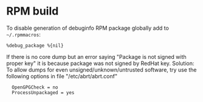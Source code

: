 # RPM build

To disable generation of debuginfo RPM package globally add to `~/.rpmmacros`:
```
%debug_package %{nil}
```

If there is no core dump but an error saying "Package is not signed with proper key" it is because package was not signed by RedHat key. Solution:
To allow dumps for even unsigned/unknown/untrusted software, try use
the following options in file "/etc/abrt/abrt.conf" 
```
  OpenGPGCheck = no
  ProcessUnpackaged = yes
```